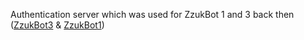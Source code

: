 Authentication server which was used for ZzukBot 1 and 3 back then ([ZzukBot3](https://github.com/Zz9uk3/ZzukBot_V3) & [ZzukBot1](https://github.com/Zz9uk3/ZzukBot_v1))
